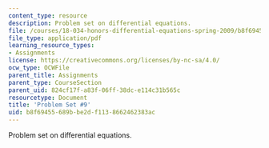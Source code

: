 ```yaml
---
content_type: resource
description: Problem set on differential equations.
file: /courses/18-034-honors-differential-equations-spring-2009/b8f69455689bbe2df1138662462383ac_MIT18_034s09_pset09.pdf
file_type: application/pdf
learning_resource_types:
- Assignments
license: https://creativecommons.org/licenses/by-nc-sa/4.0/
ocw_type: OCWFile
parent_title: Assignments
parent_type: CourseSection
parent_uid: 824cf17f-a83f-06ff-38dc-e114c31b565c
resourcetype: Document
title: 'Problem Set #9'
uid: b8f69455-689b-be2d-f113-8662462383ac
---
```

Problem set on differential equations.